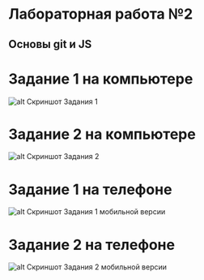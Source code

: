 # Лабораторная работа №2
## Основы git и JS

# Задание 1 на компьютере
![alt Скриншот Задания 1](images/ReadMe/comp1.png)
# Задание 2 на компьютере
![alt Скриншот Задания 2](images/ReadMe/comp2.png)
# Задание 1 на телефоне
![alt Скриншот Задания 1 мобильной версии](images/ReadMe/mob1.png)
# Задание 2 на телефоне
![alt Скриншот Задания 2 мобильной версии](images/ReadMe/mob2.png)

